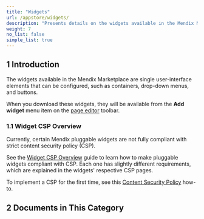 ```yaml
---
title: "Widgets"
url: /appstore/widgets/
description: "Presents details on the widgets available in the Mendix Marketplace."
weight: 7
no_list: false
simple_list: true
---
```


## 1 Introduction

The widgets available in the Mendix Marketplace are single user-interface elements that can be configured, such as containers, drop-down menus, and buttons.

When you download these widgets, they will be available from the **Add widget** menu item on the [page editor](/refguide/page/) toolbar.

### 1.1 Widget CSP Overview

Currently, certain Mendix pluggable widgets are not fully compliant with strict content security policy (CSP). 

See the [Widget CSP Overview](/appstore/widgets/security/content-security-policy/) guide to learn how to make pluggable widgets compliant with CSP. Each one has slightly different requirements, which are explained in the widgets' respective CSP pages.

To implement a CSP for the first time, see this [Content Security Policy](/howto/security/csp/) how-to.

## 2 Documents in This Category
